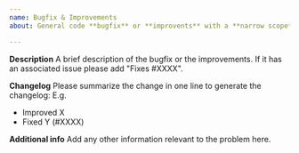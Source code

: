 ```yaml
---
name: Bugfix & Improvements
about: General code **bugfix** or **improvents** with a **narrow scope**.

---
```


**Description**
A brief description of the bugfix or the improvements.
If it has an associated issue please add "Fixes #XXXX".

**Changelog**
Please summarize the change in one line to generate the changelog:
E.g.
- Improved X
- Fixed Y (#XXXX)

**Additional info**
Add any other information relevant to the problem here.
